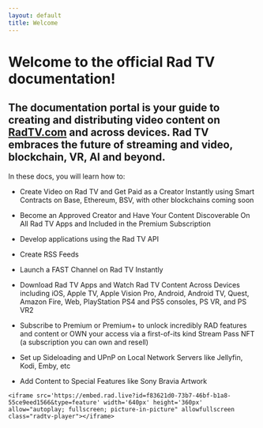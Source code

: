 ```yaml
---
layout: default
title: Welcome
---
```

# Welcome to the official Rad TV documentation!

## The documentation portal is your guide to creating and distributing video content on [RadTV.com](http://RadTV.com) and across devices. Rad TV embraces the future of streaming and video, blockchain, VR, AI and beyond.

In these docs, you will learn how to:

*   Create Video on Rad TV and Get Paid as a Creator Instantly using Smart Contracts on Base, Ethereum, BSV, with other blockchains coming soon
    
*   Become an Approved Creator and Have Your Content Discoverable On All Rad TV Apps and Included in the Premium Subscription
    
*   Develop applications using the Rad TV API
    
*   Create RSS Feeds
    
*   Launch a FAST Channel on Rad TV Instantly
    
*   Download Rad TV Apps and Watch Rad TV Content Across Devices including iOS, Apple TV, Apple Vision Pro, Android, Android TV, Quest, Amazon Fire, Web, PlayStation PS4 and PS5 consoles, PS VR, and PS VR2
    
*   Subscribe to Premium or Premium+ to unlock incredibly RAD features and content or OWN your access via a first-of-its kind Stream Pass NFT (a subscription you can own and resell)
    
*   Set up Sideloading and UPnP on Local Network Servers like Jellyfin, Kodi, Emby, etc
    
*   Add Content to Special Features like Sony Bravia Artwork
    

`<iframe src='https://embed.rad.live?id=f83621d0-73b7-46bf-b1a8-55ce9eed1566&type=feature' width='640px' height='360px' allow="autoplay; fullscreen; picture-in-picture" allowfullscreen class="radtv-player"></iframe>`